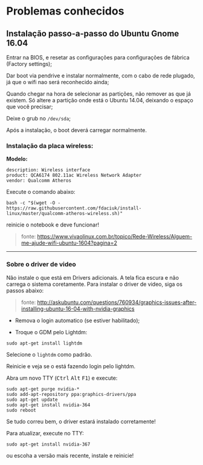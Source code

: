 # Problemas conhecidos

## Instalação passo-a-passo do Ubuntu Gnome 16.04

Entrar na BIOS, e resetar as configurações para configurações de fábrica (Factory settings);

Dar boot via pendrive e instalar normalmente, com o cabo de rede plugado, já que o wifi nao será reconhecido ainda;

Quando chegar na hora de selecionar as partições, não remover as que já existem. Só altere a partição onde está o Ubuntu 14.04, deixando o espaço que você precisar;

Deixe o grub no `/dev/sda`;

Após a instalação, o boot deverá carregar normalmente.

### Instalação da placa wireless:

**Modelo:**

```
description: Wireless interface
product: QCA6174 802.11ac Wireless Network Adapter
vendor: Qualcomm Atheros
```

Execute o comando abaixo:

```console
bash -c "$(wget -O - https://raw.githubusercontent.com/fdaciuk/install-linux/master/qualcomm-atheros-wireless.sh)"
```

reinicie o notebook e deve funcionar!

> fonte: https://www.vivaolinux.com.br/topico/Rede-Wireless/Alguem-me-ajude-wifi-ubuntu-1604?pagina=2

---

### Sobre o driver de video

Não instale  o que está em Drivers adicionais. A tela fica escura e não carrega o sistema coretamente. Para instalar o driver de video, siga os passos abaixo:

> fonte: http://askubuntu.com/questions/760934/graphics-issues-after-installing-ubuntu-16-04-with-nvidia-graphics

- Remova o login automatico (se estiver habilitado);

- Troque o GDM pelo Lightdm:

```console
sudo apt-get install lightdm
```

Selecione o `lightdm` como padrão.

Reinicie e veja se o está fazendo login pelo lightdm.

Abra um novo TTY (<kbd>Ctrl</kbd> <kbd>Alt</kbd> <kbd>F1</kbd>) e execute:

```console
sudo apt-get purge nvidia-*
sudo add-apt-repository ppa:graphics-drivers/ppa
sudo apt-get update
sudo apt-get install nvidia-364
sudo reboot
```

Se tudo correu bem, o driver estará instalado corretamente!

Para atualizar, execute no TTY:

```console
sudo apt-get install nvidia-367
```

ou escoha a versão mais recente, instale e reinicie!
